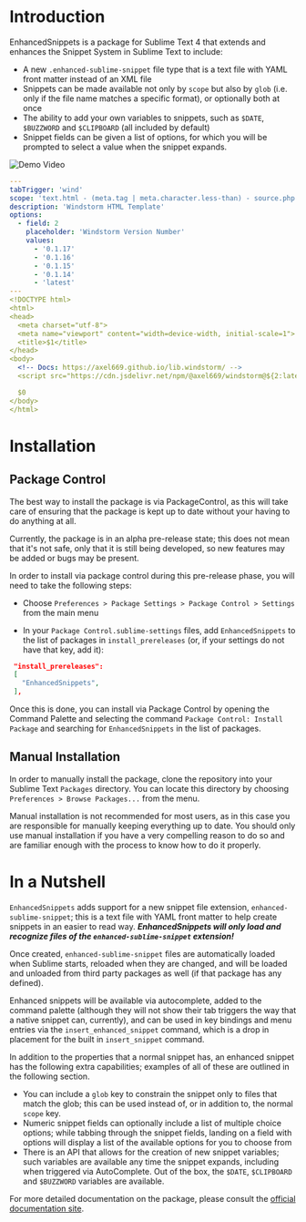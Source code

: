 # Introduction #

EnhancedSnippets is a package for Sublime Text 4 that extends and enhances the
Snippet System in Sublime Text to include:

- A new `.enhanced-sublime-snippet` file type that is a text file with YAML
  front matter instead of an XML file
- Snippets can be made available not only by `scope` but also by `glob` (i.e.
  only if the file name matches a specific format), or optionally both at once
- The ability to add your own variables to snippets, such as `$DATE`,
  `$BUZZWORD` and `$CLIPBOARD` (all included by default)
- Snippet fields can be given a list of options, for which you will be prompted
  to select a value when the snippet expands.

![Demo Video](/_images/EnhancedSnippetsDemo.gif)

```yaml
---
tabTrigger: 'wind'
scope: 'text.html - (meta.tag | meta.character.less-than) - source.php'
description: 'Windstorm HTML Template'
options:
  - field: 2
    placeholder: 'Windstorm Version Number'
    values:
      - '0.1.17'
      - '0.1.16'
      - '0.1.15'
      - '0.1.14'
      - 'latest'
---
<!DOCTYPE html>
<html>
<head>
  <meta charset="utf-8">
  <meta name="viewport" content="width=device-width, initial-scale=1">
  <title>$1</title>
</head>
<body>
  <!-- Docs: https://axel669.github.io/lib.windstorm/ -->
  <script src="https://cdn.jsdelivr.net/npm/@axel669/windstorm@${2:latest}/dist/browser.js"></script>

  $0
</body>
</html>
```


# Installation #

## Package Control ##

The best way to install the package is via PackageControl, as this will take
care of ensuring that the package is kept up to date without your having to do
anything at all.

Currently, the package is in an alpha pre-release state; this does not mean
that it's not safe, only that it is still being developed, so new features may
be added or bugs may be present.

In order to install via package control during this pre-release phase, you will
need to take the following steps:

 - Choose `Preferences > Package Settings > Package Control > Settings` from the
   main menu

 - In your `Package Control.sublime-settings` files, add `EnhancedSnippets` to
   the list of packages in `install_prereleases` (or, if your settings do not
   have that key, add it):

 ```json
  "install_prereleases":
  [
    "EnhancedSnippets",
  ],
 ```

Once this is done, you can install via Package Control by opening the Command
Palette and selecting the command `Package Control: Install Package` and
searching for `EnhancedSnippets` in the list of packages.



## Manual Installation ##

In order to manually install the package, clone the repository into your
Sublime Text `Packages` directory. You can locate this directory by choosing
`Preferences > Browse Packages...` from the menu.

Manual installation is not recommended for most users, as in this case you are
responsible for manually keeping everything up to date. You should only use
manual installation if you have a very compelling reason to do so and are
familiar enough with the process to know how to do it properly.


# In a Nutshell #

`EnhancedSnippets` adds support for a new snippet file extension,
`enhanced-sublime-snippet`; this is a text file with YAML front matter to help
create snippets in an easier to read way. ***EnhancedSnippets will only load
and recognize files of the `enhanced-sublime-snippet` extension!***

Once created, `enhanced-sublime-snippet` files are automatically loaded when
Sublime starts, reloaded when they are changed, and will be loaded and unloaded
from third party packages as well (if that package has any defined).

Enhanced snippets will be available via autocomplete, added to the command
palette (although they will not show their tab triggers the way that a native
snippet can, currently), and can be used in key bindings and menu entries via
the `insert_enhanced_snippet` command, which is a drop in placement for the
built in `insert_snippet` command.

In addition to the properties that a normal snippet has, an enhanced snippet
has the following extra capabilities; examples of all of these are outlined in
the following section.

 - You can include a `glob` key to constrain the snippet only to files that
   match the glob;  this can be used instead of, or in addition to, the normal
   `scope` key.
 - Numeric snippet fields can optionally include a list of multiple choice
   options; while tabbing through the snippet fields, landing on a field with
   options will display a list of the available options for you to choose from
 - There is an API that allows for the creation of new snippet variables; such
   variables are available any time the snippet expands, including when
   triggered via AutoComplete. Out of the box, the `$DATE`, `$CLIPBOARD` and
   `$BUZZWORD` variables are available.


For more detailed documentation on the package, please consult the
[official documentation site](https://enhancedsnippets.odatnurd.net).